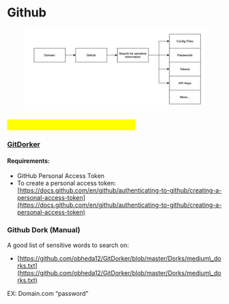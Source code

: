# Github

<figure><img src="../.gitbook/assets/image (1) (1) (1) (1).png" alt=""><figcaption></figcaption></figure>

## <mark style="color:yellow;">Finding Sensitive Information</mark>

### [GitDorker](https://github.com/obheda12/GitDorker)&#x20;

#### Requirements:

* GitHub Personal Access Token
* To create a personal access token: [https://docs.github.com/en/github/authenticating-to-github/creating-a-personal-access-token](https://docs.github.com/en/github/authenticating-to-github/creating-a-personal-access-token)

### Github Dork (Manual)

A good list of sensitive words to search on:&#x20;

* [https://github.com/obheda12/GitDorker/blob/master/Dorks/medium\_dorks.txt](https://github.com/obheda12/GitDorker/blob/master/Dorks/medium\_dorks.txt)

EX: Domain.com “password”
